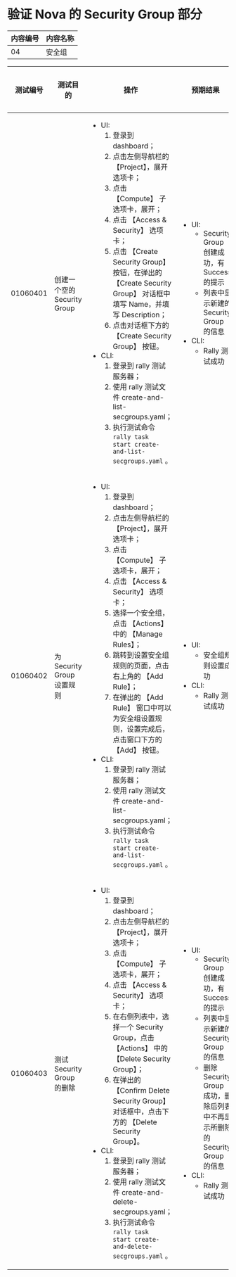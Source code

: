 # 验证 Nova 的 Security Group 部分

|内容编号|内容名称|
|--------|--------|
|04|安全组|


|测试编号|测试目的|操作|预期结果|实际结果|备注|Rally/Tempest/None|
|--------|--------|----|--------|--------|----|------------------|
|01060401|创建一个空的 Security Group|<ul><li>UI:<ol><li>登录到 dashboard；</li><li>点击左侧导航栏的 【Project】，展开选项卡；</li><li>点击 【Compute】 子选项卡，展开；</li><li>点击 【Access & Security】 选项卡；</li><li>点击 【Create Security Group】 按钮，在弹出的 【Create Security Group】 对话框中填写 Name，并填写 Description；</li><li>点击对话框下方的 【Create Security Group】 按钮。</li></ol></li><li>CLI:<ol><li>登录到 rally 测试服务器；</li><li>使用 rally 测试文件 create-and-list-secgroups.yaml；</li><li>执行测试命令 <code>rally task start create-and-list-secgroups.yaml</code> 。</li></ol></li></ul>|<ul><li>UI:<ul><li>Security Group 创建成功，有 Success 的提示</li><li>列表中显示新建的 Security Group 的信息</li></ul></li><li>CLI:<ul><li>Rally 测试成功</li></ul></li></ul>||rules_per_security_group 可以设置数量和具体规则：https://bugs.launchpad.net/rally/+bug/1393375<ul><li>执行 10 次，每次并行执行 2 个测试</li><li>每次测试创建 2 个安全组，规则数目为 0，即空的安全组</li></ul>|Rally:</br>create-and-list-secgroups_null.yaml|
|01060402|为 Security Group 设置规则|<ul><li>UI:<ol><li>登录到 dashboard；</li><li>点击左侧导航栏的 【Project】，展开选项卡；</li><li>点击 【Compute】 子选项卡，展开；</li><li>点击 【Access & Security】 选项卡；</li><li>选择一个安全组，点击 【Actions】 中的 【Manage Rules】；</li><li>跳转到设置安全组规则的页面，点击右上角的 【Add Rule】；</li><li>在弹出的 【Add Rule】 窗口中可以为安全组设置规则，设置完成后，点击窗口下方的 【Add】 按钮。</li></ol></li><li>CLI:<ol><li>登录到 rally 测试服务器；</li><li>使用 rally 测试文件 create-and-list-secgroups.yaml；</li><li>执行测试命令 <code>rally task start create-and-list-secgroups.yaml</code> 。</li></ol></li></ul>|<ul><li>UI:<ul><li>安全组规则设置成功</li></ul></li><li>CLI:<ul><li>Rally 测试成功</li></ul></li></ul>||<ul><li>执行 10 次，每次并行执行 2 个测试</li><li>每次测试创建 2 个安全组，规则数目为 10</li><li>其他选项**未知**，执行错误了</li></ul>|Rally:</br>create-and-list-secgroups.yaml|
|01060403|测试 Security Group 的删除|<ul><li>UI:<ol><li>登录到 dashboard；</li><li>点击左侧导航栏的 【Project】，展开选项卡；</li><li>点击 【Compute】 子选项卡，展开；</li><li>点击 【Access & Security】 选项卡；</li><li>在右侧列表中，选择一个 Security Group，点击 【Actions】 中的 【Delete Security Group】；</li><li>在弹出的 【Confirm Delete Security Group】 对话框中，点击下方的 【Delete Security Group】。</li></ol></li><li>CLI:<ol><li>登录到 rally 测试服务器；</li><li>使用 rally 测试文件 create-and-delete-secgroups.yaml；</li><li>执行测试命令 <code>rally task start create-and-delete-secgroups.yaml</code> 。</li></ol></li></ul>|<ul><li>UI:<ul><li>Security Group 创建成功，有 Success 的提示</li><li>列表中显示新建的 Security Group 的信息</li><li>删除 Security Group 成功，删除后列表中不再显示所删除的 Security Group 的信息</li></ul></li><li>CLI:<ul><li>Rally 测试成功</li></ul></li></ul>||<ul><li>执行 10 次，每次并行执行 2 个测试</li><li>每次测试创建 2 个安全组，规则数目为 10</li></ul>|Rally:</br>create-and-delete-secgroups.yaml|

